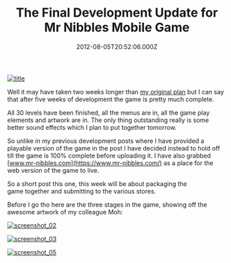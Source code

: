 ﻿---
coverImage: /images/fallback-post-header.png
date: "2012-08-05T20:52:06.000Z"
tags:
  - development
  - game
  - haxe
  - mobile
  - nme
  - progress
title: The Final Development Update for Mr Nibbles Mobile Game
oldUrl: /games/the-final-development-update-for-mr-nibbles-mobile-game
---

[![](https://www.mikecann.blog/wp-content/uploads/2012/08/title.png "title")](https://www.mikecann.blog/wp-content/uploads/2012/08/title.png)

Well it may have taken two weeks longer than [my original plan](/posts/lets-make-a-mobile-game-in-3-weeks-with-haxe-nme/) but I can say that after five weeks of development the game is pretty much complete.

<!-- more -->

All 30 levels have been finished, all the menus are in, all the game play elements and artwork are in. The only thing outstanding really is some better sound effects which I plan to put together tomorrow.

So unlike in my previous development posts where I have provided a playable version of the game in the post I have decided instead to hold off till the game is 100% complete before uploading it. I have also grabbed [www.mr-nibbles.com](https://www.mr-nibbles.com/) as a place for the web version of the game to live.

So a short post this one, this week will be about packaging the game together and submitting to the various stores.

Before I go tho here are the three stages in the game, showing off the awesome artwork of my colleague Moh:

[![](https://www.mikecann.blog/wp-content/uploads/2012/08/screenshot_021.gif "screenshot_02")](https://www.mikecann.blog/wp-content/uploads/2012/08/screenshot_021.gif)

[![](https://www.mikecann.blog/wp-content/uploads/2012/08/screenshot_031.gif "screenshot_03")](https://www.mikecann.blog/wp-content/uploads/2012/08/screenshot_031.gif)

[![](https://www.mikecann.blog/wp-content/uploads/2012/08/screenshot_051.jpg "screenshot_05")](https://www.mikecann.blog/wp-content/uploads/2012/08/screenshot_051.jpg)
